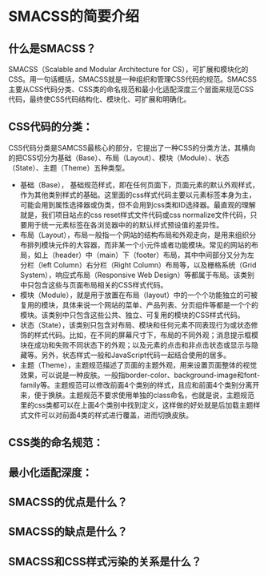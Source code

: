 # SMACSS的简要介绍

## 什么是SMACSS？
SMACSS（Scalable and Modular Architecture for CS），可扩展和模块化的CSS。用一句话概括，SMACSS就是一种组织和管理CSS代码的规范。SMACSS主要从CSS代码分类、CSS类的命名规范和最小化适配深度三个层面来规范CSS代码，最终使CSS代码结构化、模块化、可扩展和明确化。

## CSS代码的分类：
CSS代码分类是SAMCSS最核心的部分，它提出了一种CSS的分类方法，其横向的把CSS切分为基础（Base）、布局（Layout）、模块（Module）、状态（State）、主题（Theme）五种类型。
* 基础（Base）， 基础规范样式，即在任何页面下，页面元素的默认外观样式，作为其他类别样式的基础。这里面的css样式代码主要以元素标签本身为主，可能会用到属性选择器或伪类，但不会用到css类和ID选择器。最直观的理解就是，我们项目站点的css reset样式文件代码或css normalize文件代码，只要用于统一元素标签在各浏览器中的的默认样式预设值的差异性。
* 布局（Layout），布局一般指一个网站的结构布局和外观走向，是用来组织分布排列模块元件的大容器，而非某一个小元件或者功能模块。常见的网站的布局，如上（header）中（main）下（footer）布局，其中中间部分又分为左分栏（left Column）右分栏（Right Column）布局等，以及栅格系统（Grid System），响应式布局（Responsive Web Design）等都属于布局。该类别中只包含这些与页面布局相关的CSS样式代码。
* 模块（Module），就是用于放置在布局（layout）中的一个个功能独立的可被复用的模块，具体来说一个网站的菜单、产品列表、分页组件等都是一个个的模块。该类别中只包含这些公共、独立、可复用的模块的CSS样式代码。
* 状态（State），该类别只包含对布局、模块和任何元素不同表现行为或状态修饰的样式代码。比如，在不同的屏幕尺寸下，布局的不同外观；消息提示框模块在成功和失败不同状态下的外观；以及元素的点击和非点击状态或显示与隐藏等。另外，状态样式一般和JavaScript代码一起结合使用的居多。
* 主题（Theme），主题规范描述了页面的主题外观，用来设置页面整体的视觉效果，可以说是一种皮肤。一般指border-color、background-image和font-family等。主题规范可以修改前面4个类别的样式，且应和前面4个类别分离开来，便于换肤。主题规范不要求使用单独的class命名，也就是说，主题规范里的css类都可以在上面4个类别中找到定义，这样做的好处就是后加载主题样式文件可以对前面4类的样式进行覆盖，进而切换皮肤。

## CSS类的命名规范：

## 最小化适配深度：


## SMACSS的优点是什么？


## SMACSS的缺点是什么？


## SMACSS和CSS样式污染的关系是什么？

